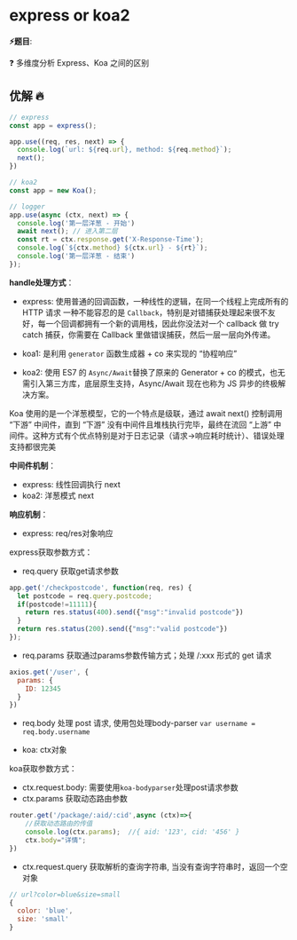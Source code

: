 # express or koa2

**⚡题目**:

❓ 多维度分析 Express、Koa 之间的区别

## 优解 🔥

```js
// express
const app = express();

app.use((req, res, next) => {
  console.log(`url: ${req.url}, method: ${req.method}`);
  next();
})

// koa2
const app = new Koa();

// logger
app.use(async (ctx, next) => {
  console.log('第一层洋葱 - 开始')
  await next(); // 进入第二层
  const rt = ctx.response.get('X-Response-Time');
  console.log(`${ctx.method} ${ctx.url} - ${rt}`);
  console.log('第一层洋葱 - 结束')
});
```

**handle处理方式**：

- express: 使用普通的回调函数，一种线性的逻辑，在同一个线程上完成所有的 HTTP 请求
一种不能容忍的是 `Callback`，特别是对错捕获处理起来很不友好，每一个回调都拥有一个新的调用栈，因此你没法对一个 callback 做 try catch 捕获，你需要在 Callback 里做错误捕获，然后一层一层向外传递。

- koa1: 是利用 `generator` 函数生成器 + co 来实现的 “协程响应”

- koa2: 使用 ES7 的 `Async/Await`替换了原来的 Generator + co 的模式，也无需引入第三方库，底层原生支持，Async/Await 现在也称为 JS 异步的终极解决方案。

Koa 使用的是一个洋葱模型，它的一个特点是级联，通过 await next() 控制调用 “下游” 中间件，直到 “下游” 没有中间件且堆栈执行完毕，最终在流回 “上游” 中间件。这种方式有个优点特别是对于日志记录（请求->响应耗时统计）、错误处理支持都很完美

**中间件机制**：

- express: 线性回调执行 next
- koa2: 洋葱模式 next

**响应机制**：

- express: req/res对象响应

express获取参数方式：

- req.query 获取get请求参数

```js
app.get('/checkpostcode', function(req, res) {
  let postcode = req.query.postcode;
  if(postcode!=11111){
    return res.status(400).send({"msg":"invalid postcode"})
  }
  return res.status(200).send({"msg":"valid postcode"})
});
```

- req.params 获取通过params参数传输方式；处理 /:xxx 形式的 get 请求

```js
axios.get('/user', {
  params: {
    ID: 12345
  }
})
```

- req.body 处理 post 请求, 使用包处理body-parser
`var username = req.body.username`

- koa: ctx对象

koa获取参数方式：

- ctx.request.body: 需要使用`koa-bodyparser`处理post请求参数
- ctx.params 获取动态路由参数

```js
router.get('/package/:aid/:cid',async (ctx)=>{
    //获取动态路由的传值
    console.log(ctx.params);  //{ aid: '123', cid: '456' }
    ctx.body="详情";
})
```

- ctx.request.query 获取解析的查询字符串, 当没有查询字符串时，返回一个空对象

```js
// url?color=blue&size=small
{
  color: 'blue',
  size: 'small'
}
```
